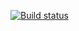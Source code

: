 [![Build status](https://ci.appveyor.com/api/projects/status/9rh26sjurl8cmmff?svg=true)](https://ci.appveyor.com/project/Budenovsky/aqa-hw-1-2-api-ci)
